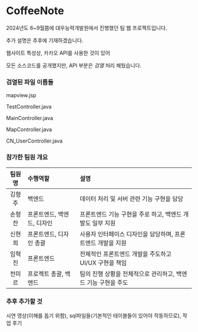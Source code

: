 # CoffeeNote
2024년도 6~9월쯤에 대우능력개발원에서 진행했던 팀 웹 프로젝트입니다. 

추가 설명은 추후에 기재하겠습니다. 

웹사이트 특성상, 카카오 API를 사용한 것이 있어 

모든 소스코드를 공개했지만, API 부분은 *검열* 처리 해뒀습니다. 


### 검열된 파일 이름들
mapview.jsp 

TestController.java 

MainController.java 

MapController.java 

CN_UserController.java 


### 참가한 팀원 개요
|팀원명|수행역할|설명|
|:---:|:---|:---|
|김형주|백엔드|데이터 처리 및 서버 관련 기능 구현을 담당|
|손형찬|프론트엔드, 백엔드, 디자인|프론트엔드 기능 구현을 주로 하고, 백엔드 개발도 일부 지원|
|신현희|프론트엔드, 디자인 총괄|사용자 인터페이스 디자인을 담당하며, 프론트엔드 개발을 지원|
|임혁진|프론트엔드|전체적인 프론트엔드 개발을 주도하고 UI/UX 구현을 책임|
|천미르|프로젝트 총괄, 백엔드|팀의 진행 상황을 전체적으로 관리하고, 백엔드 기능 구현을 주도|

### 추후 추가할 것 
시연 영상(이해를 돕기 위함), sql파일들(기본적인 테이블들이 있어야 작동하므로), 작업 후기
